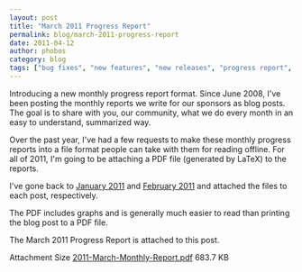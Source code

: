 ```yaml
---
layout: post
title: "March 2011 Progress Report"
permalink: blog/march-2011-progress-report
date: 2011-04-12
author: phobos
category: blog
tags: ["bug fixes", "new features", "new releases", "progress report", "security fixes", "updated packages"]
---
```


Introducing a new monthly progress report format. Since June 2008, I've been posting the monthly reports we write for our sponsors as blog posts. The goal is to share with you, our community, what we do every month in an easy to understand, summarized way.

Over the past year, I've had a few requests to make these monthly progress reports into a file format people can take with them for reading offline. For all of 2011, I'm going to be attaching a PDF file (generated by LaTeX) to the reports.

I've gone back to [January 2011](https://blog.torproject.org/blog/january-2011-progress-report) and [February 2011](https://blog.torproject.org/blog/february-2011-progress-report) and attached the files to each post, respectively.

The PDF includes graphs and is generally much easier to read than printing the blog post to a PDF file.

The March 2011 Progress Report is attached to this post.

<thead><tr>
<th>Attachment</th>
<th>Size</th> </tr></thead><tbody>
 <tr class="odd">
<td><a href="https://blog.torproject.org/files/2011-March-Monthly-Report.pdf">2011-March-Monthly-Report.pdf</a></td>
<td>683.7 KB</td> </tr>
</tbody>

